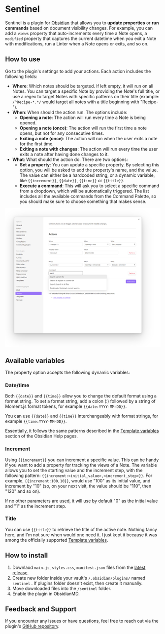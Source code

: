 # Sentinel

Sentinel is a plugin for [Obsidian](https://obsidian.md) that allows you to **update properties** or **run commands** based on document visibility changes. For example, you can add a `views` property that auto-increments every time a Note opens, a `modified` property that captures the current datetime when you exit a Note with modifications, run a Linter when a Note opens or exits, and so on. 

## How to use
Go to the plugin's settings to add your actions. Each action includes the following fields:
* **Where**: Which notes should be targeted. If left empty, it will run on all Notes. You can target a specific Note by providing the Note's full title, or use a regex to target Notes with specific patterns on their title (example: `/^Recipe-*.*/` would target all notes with a title beginning with "Recipe-").
* **When**: When should the action run. The options include:
	* **Opening a note**: The action will run every time a Note is being opened. 
    * **Opening a note (once)**: The action will run the first time a note opens, but not for any consecutive times. 
    * **Exiting a note (once)**: The action will run when the user exits a note for the first time.
    * **Exiting a note with changes**: The action will run every time the user exits a note after having done changes to it. 
* **What**: What should the action do. There are two options:
  * **Set a property**: You can update a specific property. By selecting this option, you will be asked to add the property's name, and the value. The value can either be a hardcoded string, or a dynamic variable, like `{{increment}}`, `{{date}}`, `{{time}}` or `{{title}}`. 
  * **Execute a command**: This will ask you to select a specific command from a dropdown, which will be automatically triggered. The list includes all the available commands from the Command Palette, so you should make sure to choose something that makes sense.  

![obsidian-sentinel.png](.github/assets/obsidian-sentinel.png)

## Available variables
The property option accepts the following dynamic variables:
### Date/time
Both `{{date}}` and `{{time}}` allow you to change the default format using a format string. To set a format string, add a colon (:) followed by a string of Moment.js format tokens, for example `{{date:YYYY-MM-DD}}`.

You can use `{{date}}` and `{{time}}` interchangeably with format strings, for example `{{time:YYYY-MM-DD}}`.

Essentially, it follows the same patterns described in the [Template variables](https://help.obsidian.md/Plugins/Templates#Template+variables) section of the Obsidian Help pages. 

### Increment
Using `{{increment}}` you can increment a specific value. This can be handy if you want to add a property for tracking the views of a Note. The variable allows you to set the starting value and the increment step, with the following pattern: `{{increment:<initial_value>,<increment_step>}}`. For example, `{{increment:100,10}}`, would use "100" as its initial value, and increment by "10" (so, on your next visit, the value should be "110", then "120" and so on). 

If no other parameters are used, it will use by default "0" as the initial value and "1" as the increment step. 

### Title
You can use `{{title}}` to retrieve the title of the active note. Nothing fancy here, and I'm not sure when would one need it. I just kept it because it was among the officially supported [Template variables](https://help.obsidian.md/Plugins/Templates#Template+variables).

## How to install

1. Downlaod `main.js`, `styles.css`, `manifest.json` files from the [latest release](https://github.com/gsarig/obsidian-sentinel/releases).
2. Create new folder inside your vault's `/.obsidian/plugins/` named  `sentinel` . If plugins folder doesn't exist, then create it manually. 
3. Move downloaded files into the `/sentinel` folder. 
4. Enable the plugin in ObsidianMD. 

## Feedback and Support

If you encounter any issues or have questions, feel free to reach out via the plugin's [GitHub repository](https://github.com/gsarig/obsidian-sentinel/).
